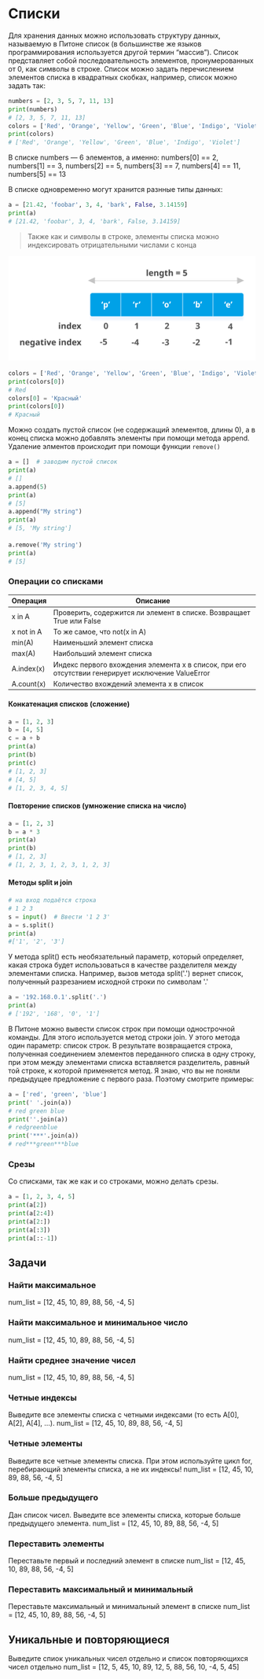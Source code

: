 # Списки
Для хранения данных можно использовать структуру данных, называемую в Питоне список (в большинстве же языков программирования используется другой термин “массив”). Список представляет собой последовательность элементов, пронумерованных от 0, как символы в строке. Список можно задать перечислением элементов списка в квадратных скобках, например, список можно задать так:
```python
numbers = [2, 3, 5, 7, 11, 13]
print(numbers)
# [2, 3, 5, 7, 11, 13]
colors = ['Red', 'Orange', 'Yellow', 'Green', 'Blue', 'Indigo', 'Violet']
print(colors)
# ['Red', 'Orange', 'Yellow', 'Green', 'Blue', 'Indigo', 'Violet']
```
В списке numbers — 6 элементов, а именно: numbers[0] == 2, numbers[1] == 3, numbers[2] == 5, numbers[3] == 7, numbers[4] == 11, numbers[5] == 13

В списке одновременно могут хранится разнные типы данных:
```python
a = [21.42, 'foobar', 3, 4, 'bark', False, 3.14159]
print(a)
# [21.42, 'foobar', 3, 4, 'bark', False, 3.14159]
```
> Также как и символы в строке, элементы списка можно индексировать отрицательными числами с конца

![img](./img/list-index.png)

```python
colors = ['Red', 'Orange', 'Yellow', 'Green', 'Blue', 'Indigo', 'Violet']
print(colors[0])
# Red
colors[0] = 'Красный'
print(colors[0])
# Красный
```

Можно создать пустой список (не содержащий элементов, длины 0), а в конец списка можно добавлять элементы при помощи метода append.
Удаление элментов происходит при помощи функции `remove()`
```python
a = []  # заводим пустой список
print(a)
# []
a.append(5)
print(a)
# [5]
a.append("My string")
print(a)
# [5, 'My string']

a.remove('My string')
print(a)
# [5]

```
### Операции со списками
| Операция | Описание |
| ------------ | ------------ |
| x in A | Проверить, содержится ли элемент в списке. Возвращает True или False |
| x not in A | То же самое, что not(x in A) |
| min(A) | Наименьший элемент списка |
| max(A) | Наибольший элемент списка |
| A.index(x) | Индекс первого вхождения элемента x в список, при его отсутствии генерирует исключение ValueError |
| A.count(x) | Количество вхождений элемента x в список |
#### Конкатенация списков (сложение)
```python
a = [1, 2, 3]
b = [4, 5]
c = a + b
print(a)
print(b)
print(c)
# [1, 2, 3]
# [4, 5]
# [1, 2, 3, 4, 5]
```
#### Повторение списков (умножение списка на число)
```python
a = [1, 2, 3]
b = a * 3
print(a)
print(b)
# [1, 2, 3]
# [1, 2, 3, 1, 2, 3, 1, 2, 3]
```
#### Методы split и join
```python
# на вход подаётся строка
# 1 2 3
s = input()  # Ввести '1 2 3'
a = s.split()  
print(a)
#['1', '2', '3']
```
У метода split() есть необязательный параметр, который определяет, какая строка будет использоваться в качестве разделителя между элементами списка. Например, вызов метода split('.') вернет список, полученный разрезанием исходной строки по символам '.'
```python
a = '192.168.0.1'.split('.')
print(a)
# ['192', '168', '0', '1']
```
В Питоне можно вывести список строк при помощи однострочной команды. Для этого используется метод строки join. У этого метода один параметр: список строк. В результате возвращается строка, полученная соединением элементов переданного списка в одну строку, при этом между элементами списка вставляется разделитель, равный той строке, к которой применяется метод. Я знаю, что вы не поняли предыдущее предложение с первого раза. Поэтому смотрите примеры:
```python
a = ['red', 'green', 'blue']
print(' '.join(a))
# red green blue
print(''.join(a))
# redgreenblue
print('***'.join(a))
# red***green***blue
```
### Срезы
Со списками, так же как и со строками, можно делать срезы.
```python
a = [1, 2, 3, 4, 5]
print(a[2])
print(a[2:4])
print(a[2:])
print(a[:3])
print(a[::-1])
```


## Задачи

### Найти максимальное
num_list = [12, 45, 10, 89, 88, 56, -4, 5]

### Найти максимальное и минимальное число
num_list = [12, 45, 10, 89, 88, 56, -4, 5]

### Найти среднее значение чисел 
num_list = [12, 45, 10, 89, 88, 56, -4, 5]

### Четные индексы
Выведите все элементы списка с четными индексами (то есть A[0], A[2], A[4], ...).
num_list = [12, 45, 10, 89, 88, 56, -4, 5]

### Четные элементы
Выведите все четные элементы списка. При этом используйте цикл for, перебирающий элементы списка, а не их индексы!
num_list = [12, 45, 10, 89, 88, 56, -4, 5]

### Больше предыдущего
Дан список чисел. Выведите все элементы списка, которые больше предыдущего элемента.
num_list = [12, 45, 10, 89, 88, 56, -4, 5]

### Переставить элементы
Переставьте первый и последний элемент в списке
num_list = [12, 45, 10, 89, 88, 56, -4, 5]

### Переставить максимальный и минимальный 
Переставьте максимальный и минимальный элемент в списке
num_list = [12, 45, 10, 89, 88, 56, -4, 5]


## Уникальные и повторяющиеся
Выведите спиок уникальных чисел отдельно и список повторяющихся чисел отдельно
num_list = [12, 5, 45, 10, 89, 12, 5, 88, 56, 10, -4, 5, 45]